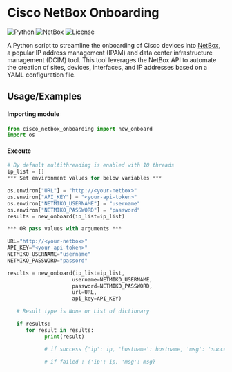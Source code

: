 # Cisco NetBox Onboarding

![Python](https://img.shields.io/badge/Python-3.x-blue.svg)
![NetBox](https://img.shields.io/badge/NetBox-API-green.svg)
![License](https://img.shields.io/badge/License-GNU-yellow.svg)

A Python script to streamline the onboarding of Cisco devices into [NetBox](https://netbox.dev/), a popular IP address management (IPAM) and data center infrastructure management (DCIM) tool. This tool leverages the NetBox API to automate the creation of sites, devices, interfaces, and IP addresses based on a YAML configuration file.

## Usage/Examples

#### Importing module
   ```python
   from cisco_netbox_onboarding import new_onboard
   import os
   ```

#### Execute 
   ```python
   # By default multithreading is enabled with 10 threads 
   ip_list = []
   *** Set environment values for below variables ***

   os.environ["URL"] = "http://<your-netbox>"
   os.environ["API_KEY"] = "<your-api-token>"
   os.environ["NETMIKO_USERNAME"] = "username"
   os.environ["NETMIKO_PASSWORD"] = "password"
   results = new_onboard(ip_list=ip_list)
   ```
   ```python
   *** OR pass values with arguments ***

   URL="http://<your-netbox>"
   API_KEY="<your-api-token>"
   NETMIKO_USERNAME="username"
   NETMIKO_PASSWORD="passord"

   results = new_onboard(ip_list=ip_list,
                        username=NETMIKO_USERNAME,
                        password=NETMIKO_PASSWORD,
                        url=URL,
                        api_key=API_KEY)
   ```
   ```python
      # Result type is None or List of dictionary

      if results:
         for result in results:
               print(result)

               # if success {'ip': ip, 'hostname': hostname, 'msg': 'success'}

               # if failed : {'ip': ip, 'msg': msg}
   ```
